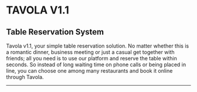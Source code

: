 # TAVOLA V1.1
## Table Reservation System


Tavola v1.1, your simple table reservation solution. No matter whether this is a romantic dinner, business meeting or just a casual get together with friends; all you need is to use our platform and reserve the table within seconds. So instead of long waiting time on phone calls or being placed in line, you can choose one among many restaurants and book it online through Tavola.

---
